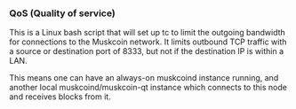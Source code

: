 ### QoS (Quality of service) ###

This is a Linux bash script that will set up tc to limit the outgoing bandwidth for connections to the Muskcoin network. It limits outbound TCP traffic with a source or destination port of 8333, but not if the destination IP is within a LAN.

This means one can have an always-on muskcoind instance running, and another local muskcoind/muskcoin-qt instance which connects to this node and receives blocks from it.
